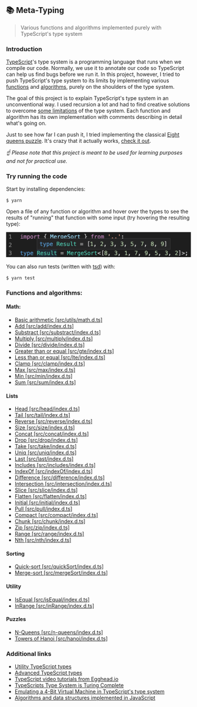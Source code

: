 ## 📚 Meta-Typing

> Various functions and algorithms implemented purely with TypeScript's type system

### Introduction

[TypeScript](https://github.com/Microsoft/TypeScript)'s type system is a programming language that runs when we compile our code. Normally, we use it to annotate our code so TypeScript can help us find bugs before we run it. In this project, however, I tried to push TypeScript's type system to its limits by implementing various [functions](https://lodash.com/docs) and [algorithms](https://github.com/trekhleb/javascript-algorithms), purely on the shoulders of the type system.

The goal of this project is to explain TypeScript's type system in an unconventional way. I used recursion a lot and had to find creative solutions to overcome [some limitations](https://github.com/microsoft/TypeScript/issues/28663) of the type system. Each function and algorithm has its own implementation with comments describing in detail what's going on.

Just to see how far I can push it, I tried implementing the classical [Eight queens puzzle](https://github.com/trekhleb/javascript-algorithms/tree/master/src/algorithms/uncategorized/n-queens). It's crazy that it actually works, [check it out](src/n-queens/index.d.ts).

*☝ Please note that this project is meant to be used for learning purposes and not for practical use.*

### Try running the code

Start by installing dependencies:

```
$ yarn
```

Open a file of any function or algorithm and hover over the types to see the results of "running" that function with some input (try hovering the resulting type):

![merge-sort](assets/merge-sort.png)

You can also run tests (written with [tsd](https://github.com/SamVerschueren/tsd)) with:

```
$ yarn test
```

### Functions and algorithms:

#### Math:

- [Basic arithmetic [src/utils/math.d.ts]](src/utils/math.d.ts)
- [Add [src/add/index.d.ts]](src/add/index.d.ts)
- [Substract [src/substract/index.d.ts]](src/substract/index.d.ts)
- [Multiply [src/multiply/index.d.ts]](src/multiply/index.d.ts)
- [Divide [src/divide/index.d.ts]](src/divide/index.d.ts)
- [Greater than or equal [src/gte/index.d.ts]](src/gte/index.d.ts)
- [Less than or equal [src/lte/index.d.ts]](src/lte/index.d.ts)
- [Clamp [src/clamp/index.d.ts]](src/clamp/index.d.ts)
- [Max [src/max/index.d.ts]](src/max/index.d.ts)
- [Min [src/min/index.d.ts]](src/min/index.d.ts)
- [Sum [src/sum/index.d.ts]](src/sum/index.d.ts)

#### Lists

- [Head [src/head/index.d.ts]](src/head/index.d.ts)
- [Tail [src/tail/index.d.ts]](src/tail/index.d.ts)
- [Reverse [src/reverse/index.d.ts]](src/reverse/index.d.ts)
- [Size [src/size/index.d.ts]](src/size/index.d.ts)
- [Concat [src/concat/index.d.ts]](src/concat/index.d.ts)
- [Drop [src/drop/index.d.ts]](src/drop/index.d.ts)
- [Take [src/take/index.d.ts]](src/take/index.d.ts)
- [Uniq [src/uniq/index.d.ts]](src/uniq/index.d.ts)
- [Last [src/last/index.d.ts]](src/last/index.d.ts)
- [Includes [src/includes/index.d.ts]](src/includes/index.d.ts)
- [IndexOf [src/indexOf/index.d.ts]](src/indexOf/index.d.ts)
- [Difference [src/difference/index.d.ts]](src/difference/index.d.ts)
- [Intersection [src/intersection/index.d.ts]](src/intersection/index.d.ts)
- [Slice [src/slice/index.d.ts]](src/slice/index.d.ts)
- [Flatten [src/flatten/index.d.ts]](src/flatten/index.d.ts)
- [Initial [src/initial/index.d.ts]](src/initial/index.d.ts)
- [Pull [src/pull/index.d.ts]](src/pull/index.d.ts)
- [Compact [src/compact/index.d.ts]](src/compact/index.d.ts)
- [Chunk [src/chunk/index.d.ts]](src/chunk/index.d.ts)
- [Zip [src/zip/index.d.ts]](src/zip/index.d.ts)
- [Range [src/range/index.d.ts]](src/range/index.d.ts)
- [Nth [src/nth/index.d.ts]](src/nth/index.d.ts)

#### Sorting

- [Quick-sort [src/quickSort/index.d.ts]](src/quickSort/index.d.ts)
- [Merge-sort [src/mergeSort/index.d.ts]](src/mergeSort/index.d.ts)

#### Utility

- [IsEqual [src/isEqual/index.d.ts]](src/isEqual/index.d.ts)
- [InRange [src/inRange/index.d.ts]](src/inRange/index.d.ts)

#### Puzzles

- [N-Queens [src/n-queens/index.d.ts]](src/n-queens/index.d.ts)
- [Towers of Hanoi [src/hanoi/index.d.ts]](src/hanoi/index.d.ts)

### Additional links

- [Utility TypeScript types](https://www.typescriptlang.org/docs/handbook/utility-types.html)
- [Advanced TypeScript types](https://www.typescriptlang.org/docs/handbook/advanced-types.html)
- [TypeScript video tutorials from Egghead.io](https://egghead.io/browse/languages/typescript)
- [TypeScripts Type System is Turing Complete](https://github.com/microsoft/TypeScript/issues/14833)
- [Emulating a 4-Bit Virtual Machine in TypeScript's type system](https://gist.github.com/acutmore/9d2ce837f019608f26ff54e0b1c23d6e)
- [Algorithms and data structures implemented in JavaScript](https://github.com/trekhleb/javascript-algorithms)
